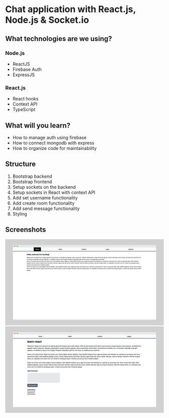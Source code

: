 # Chat application with React.js, Node.js & Socket.io

## What technologies are we using?

### Node.js

- ReactJS
- Firebase Auth
- ExpressJS

### React.js

- React hooks
- Context API
- TypeScript

## What will you learn?

- How to manage auth using firebase
- How to connect mongodb with express
- How to organize code for maintainability

## Structure

1. Bootstrap backend
2. Bootstrap frontend
3. Setup sockets on the backend
4. Setup sockets in React with context API
5. Add set username functionality
6. Add create room functionality
7. Add send message functionality
8. Styling

## Screenshots

![](./s1.png)
![](./s2.png)
